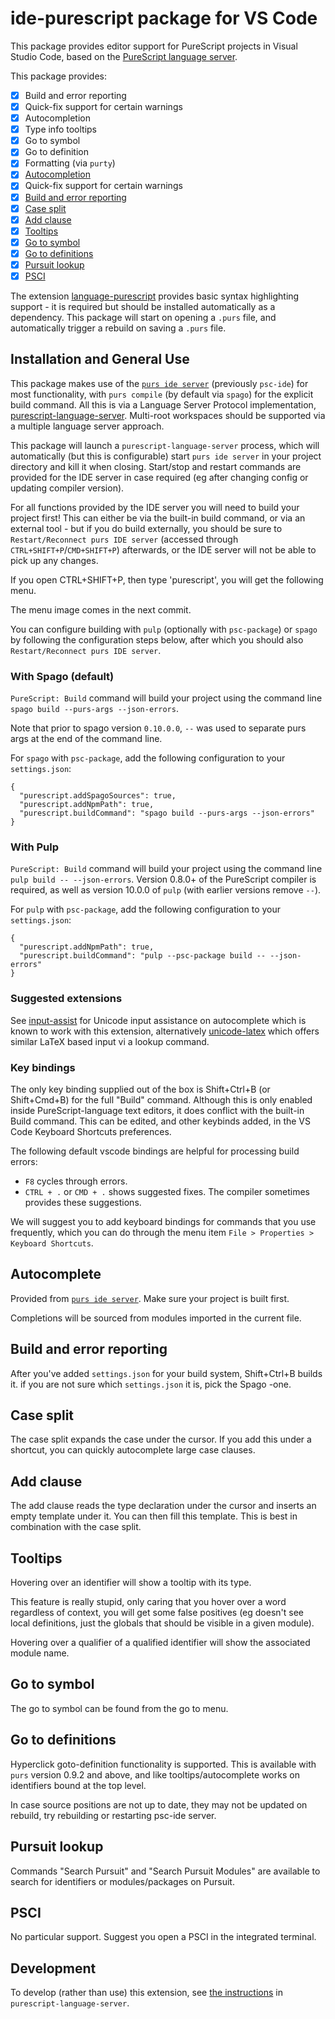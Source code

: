 # ide-purescript package for VS Code

This package provides editor support for PureScript projects in Visual Studio Code, based on the
 [PureScript language server](https://github.com/nwolverson/purescript-language-server).

This package provides:

- [x] Build and error reporting
- [x] Quick-fix support for certain warnings
- [x] Autocompletion
- [x] Type info tooltips
- [x] Go to symbol
- [x] Go to definition
- [x] Formatting (via `purty`)
- [x] [Autocompletion](#autocomplete)
- [x] Quick-fix support for certain warnings
- [x] [Build and error reporting](#build-and-error-reporting)
- [x] [Case split](#case-split)
- [x] [Add clause](#add-clause)
- [x] [Tooltips](#tooltips)
- [x] [Go to symbol](#go-to-symbol)
- [x] [Go to definitions](#go-to-definitions)
- [x] [Pursuit lookup](#pursuit-lookup)
- [x] [PSCI](#psci)

The extension [language-purescript](https://marketplace.visualstudio.com/items/nwolverson.language-purescript) provides basic syntax highlighting support - it is required but should be installed automatically as a dependency. This package will start on opening a `.purs` file, and automatically trigger a rebuild on saving a `.purs` file.

## Installation and General Use

This package makes use of the [`purs ide server`](https://github.com/purescript/purescript/tree/master/psc-ide) (previously `psc-ide`) for most functionality, with `purs compile` (by default via `spago`) for the explicit
build command. All this is via a Language Server Protocol implementation, [purescript-language-server](https://github.com/nwolverson/purescript-language-server). Multi-root workspaces should be supported via a multiple language server approach.

This package will launch a `purescript-language-server` process, which will automatically (but this is configurable) start `purs ide server` in your project directory and kill it when closing. Start/stop and restart commands are provided for the IDE server in case required (eg after changing config or updating compiler version).

For all functions provided by the IDE server you will need to build your project first! This can either be via the built-in
build command, or via an external tool - but if you do build externally, you should be sure to `Restart/Reconnect purs IDE server` (accessed through `CTRL+SHIFT+P`/`CMD+SHIFT+P`) afterwards, or the IDE server will not be able to pick up any changes.

If you open CTRL+SHIFT+P, then type 'purescript', you will get the following menu.

The menu image comes in the next commit.

You can configure building with `pulp` (optionally with `psc-package`) or `spago` by following the configuration steps below, after which you should also `Restart/Reconnect purs IDE server`.

### With Spago (default)

`PureScript: Build` command will build your project using the command line `spago build --purs-args --json-errors`.

Note that prior to spago version `0.10.0.0`, `--` was used to separate purs args at the end of the command line.

For `spago` with `psc-package`, add the following configuration to your `settings.json`:
```
{
  "purescript.addSpagoSources": true,
  "purescript.addNpmPath": true,
  "purescript.buildCommand": "spago build --purs-args --json-errors"
}
```

### With Pulp

`PureScript: Build` command will build your project using the command line `pulp build -- --json-errors`.
Version 0.8.0+ of the PureScript compiler is required, as well as version 10.0.0 of `pulp` (with earlier versions remove `--`).

For `pulp` with `psc-package`, add the following configuration to your `settings.json`:
```
{
  "purescript.addNpmPath": true,
  "purescript.buildCommand": "pulp --psc-package build -- --json-errors"
}
```


### Suggested extensions

See [input-assist](https://github.com/darinmorrison/vscode-input-assist) for Unicode input assistance
on autocomplete which is known to work with this extension, alternatively [unicode-latex](https://github.com/ojsheikh/unicode-latex)
which offers similar LaTeX based input vi a lookup command.

### Key bindings

The only key binding supplied out of the box is Shift+Ctrl+B (or Shift+Cmd+B) for the full "Build" command. Although this is only enabled inside PureScript-language text editors, it does conflict with the built-in Build command. This can be edited, and other keybinds added, in the VS Code Keyboard Shortcuts preferences.

The following default vscode bindings are helpful for processing build errors:
* `F8` cycles through errors.
* `CTRL + .` or `CMD + .` shows suggested fixes. The compiler sometimes provides these suggestions.

We will suggest you to add keyboard bindings for commands that you use frequently, which you can do through the menu item `File > Properties > Keyboard Shortcuts`.

## Autocomplete

Provided from [`purs ide server`](https://github.com/purescript/purescript/tree/master/psc-ide). Make sure
your project is built first.

Completions will be sourced from modules imported in the current file.

## Build and error reporting

After you've added `settings.json` for your build system,
Shift+Ctrl+B builds it.
if you are not sure which `settings.json` it is, pick the Spago -one.

## Case split

The case split expands the case under the cursor.
If you add this under a shortcut, you can quickly autocomplete large case clauses.

## Add clause

The add clause reads the type declaration under the cursor
and inserts an empty template under it.
You can then fill this template.
This is best in combination with the case split.

## Tooltips

Hovering over an identifier will show a tooltip with its type.

This feature is really stupid, only caring that you hover over a word regardless of context, you will get some false positives
(eg doesn't see local definitions, just the globals that should be visible in a given module).

Hovering over a qualifier of a qualified identifier will show the associated module name.

## Go to symbol

The go to symbol can be found from the go to menu.

## Go to definitions

Hyperclick goto-definition functionality is supported. This is available with `purs` version
0.9.2 and above, and like tooltips/autocomplete works on identifiers bound at the top level.

In case source positions are not up to date, they may not be updated on rebuild, try rebuilding or restarting psc-ide server.

## Pursuit lookup

Commands "Search Pursuit" and "Search Pursuit Modules" are available to search for identifiers or modules/packages on Pursuit.

## PSCI

No particular support. Suggest you open a PSCI in the integrated terminal.

## Development

To develop (rather than use) this extension, see [the instructions](https://github.com/nwolverson/purescript-language-server/blob/master/README.md#development) in `purescript-language-server`.

